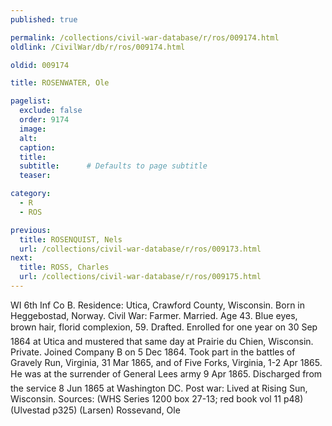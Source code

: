 ```yaml
---
published: true

permalink: /collections/civil-war-database/r/ros/009174.html
oldlink: /CivilWar/db/r/ros/009174.html

oldid: 009174

title: ROSENWATER, Ole

pagelist:
  exclude: false
  order: 9174
  image: 
  alt:
  caption:
  title:
  subtitle:      # Defaults to page subtitle
  teaser:

category: 
  - R 
  - ROS

previous:
  title: ROSENQUIST, Nels
  url: /collections/civil-war-database/r/ros/009173.html  
next:
  title: ROSS, Charles
  url: /collections/civil-war-database/r/ros/009175.html   
---
```

WI 6th Inf Co B. Residence: Utica, Crawford County, Wisconsin. Born in Heggebostad, Norway. Civil War: Farmer. Married. Age 43. Blue eyes, brown hair, florid complexion, 5&#146;9&#148;. Drafted. Enrolled for one year on 30 Sep 1864 at Utica and mustered that same day at Prairie du Chien, Wisconsin. Private. Joined Company B on 5 Dec 1864. Took part in the battles of Gravely Run, Virginia, 31 Mar 1865, and of Five Forks, Virginia, 1-2 Apr 1865. He was at the surrender of General Lee&#146;s army 9 Apr 1865. Discharged from the service 8 Jun 1865 at Washington DC. Post war: Lived at Rising Sun, Wisconsin. Sources: (WHS Series 1200 box 27-13; red book vol 11 p48) (Ulvestad p325) (Larsen) &#147;Rossevand, Ole&#148;